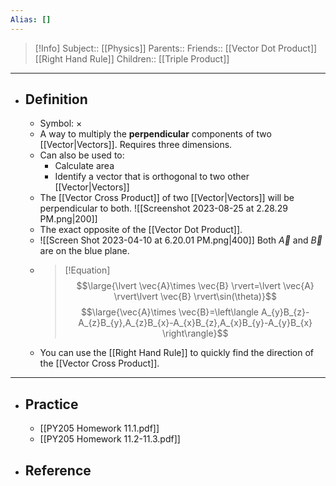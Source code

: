 ```yaml
---
Alias: []
---
```

> [!Info]
> Subject:: [[Physics]]
> Parents:: 
> Friends:: [[Vector Dot Product]] [[Right Hand Rule]]
> Children:: [[Triple Product]]
---
- ## Definition
	- Symbol: $\times$
	- A way to multiply the **perpendicular** components of two [[Vector|Vectors]]. Requires three dimensions.
	- Can also be used to:
		- Calculate area
		- Identify a vector that is orthogonal to two other [[Vector|Vectors]]
	- The [[Vector Cross Product]] of two [[Vector|Vectors]] will be perpendicular to both.
	  ![[Screenshot 2023-08-25 at 2.28.29 PM.png|200]]
	- The exact opposite of the [[Vector Dot Product]].
	- ![[Screen Shot 2023-04-10 at 6.20.01 PM.png|400]]
	  Both $\vec{A}$ and $\vec{B}$ are on the blue plane.
	- > [!Equation]
	  > $$\large{\lvert \vec{A}\times \vec{B} \rvert=\lvert \vec{A} \rvert\lvert \vec{B} \rvert\sin(\theta)}$$
	  > $$\large{\vec{A}\times \vec{B}=\left\langle A_{y}B_{z}-A_{z}B_{y},A_{z}B_{x}-A_{x}B_{z},A_{x}B_{y}-A_{y}B_{x} \right\rangle}$$
	- You can use the [[Right Hand Rule]] to quickly find the direction of the [[Vector Cross Product]].
---
- ## Practice
	- [[PY205 Homework 11.1.pdf]]
	- [[PY205 Homework 11.2-11.3.pdf]]
- ## Reference